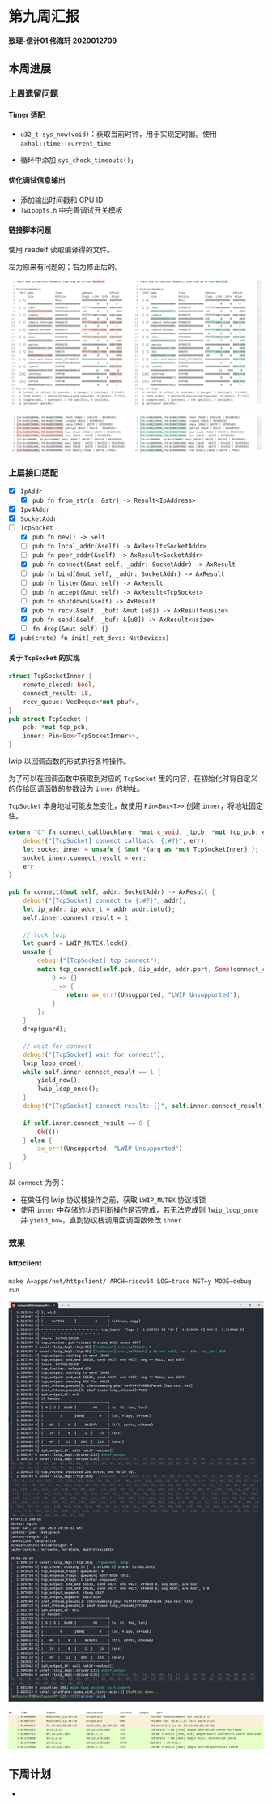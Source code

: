 # 第九周汇报

**致理-信计01  佟海轩 2020012709**

## 本周进展

### 上周遗留问题

#### Timer 适配

- `u32_t sys_now(void)`：获取当前时钟，用于实现定时器。使用 `axhal::time::current_time`

- 循环中添加 `sys_check_timeouts();`

#### 优化调试信息输出

- 添加输出时间戳和 CPU ID
- `lwipopts.h` 中完善调试开关模板

#### 链接脚本问题

使用 readelf 读取编译得的文件。

左为原来有问题的；右为修正后的。

![](./pic/week9_diff1.png)

![](./pic/week9_diff2.png)

### 上层接口适配

- [x] `IpAddr`
  - [x] `pub fn from_str(s: &str) -> Result<IpAddress>`

- [x] `Ipv4Addr`
- [x] `SocketAddr`
- [ ] `TcpSocket`
  - [x] `pub fn new() -> Self`
  - [ ] `pub fn local_addr(&self) -> AxResult<SocketAddr>`
  - [ ] `pub fn peer_addr(&self) -> AxResult<SocketAddr>`
  - [x] `pub fn connect(&mut self, _addr: SocketAddr) -> AxResult`
  - [ ] `pub fn bind(&mut self, _addr: SocketAddr) -> AxResult`
  - [ ] `pub fn listen(&mut self) -> AxResult`
  - [ ] `pub fn accept(&mut self) -> AxResult<TcpSocket>`
  - [ ] `pub fn shutdown(&self) -> AxResult`
  - [x] `pub fn recv(&self, _buf: &mut [u8]) -> AxResult<usize>`
  - [x] `pub fn send(&self, _buf: &[u8]) -> AxResult<usize>`
  - [ ] `fn drop(&mut self) {}`
- [x] `pub(crate) fn init(_net_devs: NetDevices)`

#### 关于 `TcpSocket` 的实现

```rust
struct TcpSocketInner {
    remote_closed: bool,
    connect_result: i8,
    recv_queue: VecDeque<*mut pbuf>,
}
pub struct TcpSocket {
    pcb: *mut tcp_pcb,
    inner: Pin<Box<TcpSocketInner>>,
}
```

lwip 以回调函数的形式执行各种操作。

为了可以在回调函数中获取到对应的 `TcpSocket` 里的内容，在初始化时将自定义的传给回调函数的参数设为 `inner` 的地址。

`TcpSocket` 本身地址可能发生变化，故使用 `Pin<Box<T>>` 创建 `inner`，将地址固定住。

```rust
extern "C" fn connect_callback(arg: *mut c_void, _tpcb: *mut tcp_pcb, err: err_t) -> err_t {
    debug!("[TcpSocket] connect_callback: {:#?}", err);
    let socket_inner = unsafe { &mut *(arg as *mut TcpSocketInner) };
    socket_inner.connect_result = err;
    err
}

pub fn connect(&mut self, addr: SocketAddr) -> AxResult {
    debug!("[TcpSocket] connect to {:#?}", addr);
    let ip_addr: ip_addr_t = addr.addr.into();
    self.inner.connect_result = 1;

    // lock lwip
    let guard = LWIP_MUTEX.lock();
    unsafe {
        debug!("[TcpSocket] tcp_connect");
        match tcp_connect(self.pcb, &ip_addr, addr.port, Some(connect_callback)) {
            0 => {}
            _ => {
                return ax_err!(Unsupported, "LWIP Unsupported");
            }
        };
    }
    drop(guard);

    // wait for connect
    debug!("[TcpSocket] wait for connect");
    lwip_loop_once();
    while self.inner.connect_result == 1 {
        yield_now();
        lwip_loop_once();
    }
    debug!("[TcpSocket] connect result: {}", self.inner.connect_result);

    if self.inner.connect_result == 0 {
        Ok(())
    } else {
        ax_err!(Unsupported, "LWIP Unsupported")
    }
}
```

以 `connect` 为例：

- 在做任何 lwip 协议栈操作之前，获取 `LWIP_MUTEX` 协议栈锁
- 使用 `inner` 中存储的状态判断操作是否完成，若无法完成则 `lwip_loop_once` 并 `yield_now`，直到协议栈调用回调函数修改 `inner` 

### 效果

#### httpclient

`make A=apps/net/httpclient/ ARCH=riscv64 LOG=trace NET=y MODE=debug run`

![](./pic/week9_demo1.png)

![](./pic/week9_demo2.png)

## 下周计划

- 

